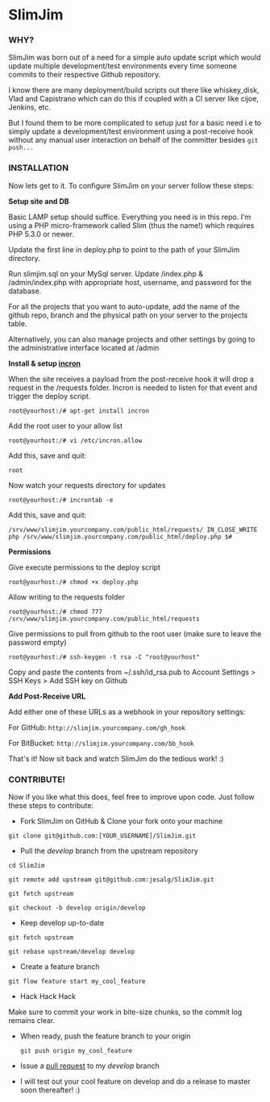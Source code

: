 SlimJim
=======

### WHY? 

SlimJim was born out of a need for a simple auto update script which would update multiple development/test environments every time someone commits to their respective Github repository.

I know there are many deployment/build scripts out there like whiskey_disk, Vlad and Capistrano which can do this if coupled with a CI server like cijoe, Jenkins, etc. 

But I found them to be more complicated to setup just for a basic need i.e to simply update a development/test environment using a post-receive hook without any manual user interaction on behalf of the committer besides ``git push...``

### INSTALLATION 

Now lets get to it. To configure SlimJim on your server follow these steps:

**Setup site and DB**

Basic LAMP setup should suffice. Everything you need is in this repo. I'm using a PHP micro-framework called Slim (thus the name!) which requires PHP 5.3.0 or newer.

Update the first line in deploy.php to point to the path of your SlimJim directory.

Run slimjim.sql on your MySql server. Update /index.php & /admin/index.php with appropriate host, username, and password for the database.

For all the projects that you want to auto-update, add the name of the github repo, branch and the physical path on your server to the projects table.

Alternatively, you can also manage projects and other settings by going to the administrative interface located at /admin

**Install & setup [incron](http://inotify.aiken.cz/?section=incron&page=about&lang=en)**

When the site receives a payload from the post-receive hook it will drop a request in the /requests folder. Incron is needed to listen for that event and trigger the deploy script.

``root@yourhost:/# apt-get install incron``

Add the root user to your allow list

``root@yourhost:/# vi /etc/incron.allow``

Add this, save and quit:

``root``

Now watch your requests directory for updates

``root@yourhost:/# incrontab -e``

Add this, save and quit:

``/srv/www/slimjim.yourcompany.com/public_html/requests/ IN_CLOSE_WRITE php /srv/www/slimjim.yourcompany.com/public_html/deploy.php $#``

**Permissions**

Give execute permissions to the deploy script

``root@yourhost:/# chmod +x deploy.php``

Allow writing to the requests folder

``root@yourhost:/# chmod 777 /srv/www/slimjim.yourcompany.com/public_html/requests``

Give permissions to pull from github to the root user (make sure to leave the password empty) 

``root@yourhost:/# ssh-keygen -t rsa -C "root@yourhost"``

Copy and paste the contents from ~/.ssh/id_rsa.pub to Account Settings > SSH Keys > Add SSH key on Github

**Add Post-Receive URL**

Add either one of these URLs as a webhook in your repository settings:

For GitHub: ``http://slimjim.yourcompany.com/gh_hook``

For BitBucket: ``http://slimjim.yourcompany.com/bb_hook``

That's it! Now sit back and watch SlimJim do the tedious work! :)

### CONTRIBUTE!

Now if you like what this does, feel free to improve upon code. Just follow these steps to contribute:

* Fork SlimJim on GitHub & Clone your fork onto your machine

 ``git clone git@github.com:[YOUR_USERNAME]/SlimJim.git``

* Pull the *develop* branch from the upstream repository

 ``cd SlimJim``

 ``git remote add upstream git@github.com:jesalg/SlimJim.git``

 ``git fetch upstream``

 ``git checkout -b develop origin/develop``

* Keep develop up-to-date
  
 ``git fetch upstream``

 ``git rebase upstream/develop develop``

* Create a feature branch

 ``git flow feature start my_cool_feature``

* Hack Hack Hack
 
 Make sure to commit your work in bite-size chunks, so the commit log remains clear.

* When ready, push the feature branch to your origin
 
  ``git push origin my_cool_feature``

* Issue a [pull request](https://help.github.com/articles/using-pull-requests) to my *develop* branch

* I will test out your cool feature on develop and do a release to master soon thereafter! :)
